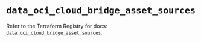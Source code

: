 # `data_oci_cloud_bridge_asset_sources`

Refer to the Terraform Registry for docs: [`data_oci_cloud_bridge_asset_sources`](https://registry.terraform.io/providers/oracle/oci/6.37.0/docs/data-sources/cloud_bridge_asset_sources).
